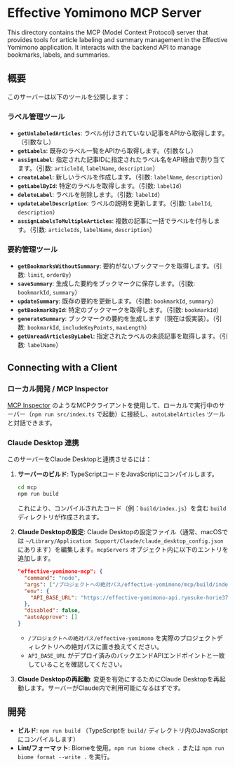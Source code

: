 # Effective Yomimono MCP Server

This directory contains the MCP (Model Context Protocol) server that provides tools for article labeling and summary management in the Effective Yomimono application. It interacts with the backend API to manage bookmarks, labels, and summaries.

## 概要

このサーバーは以下のツールを公開します：

### ラベル管理ツール
- **`getUnlabeledArticles`**: ラベル付けされていない記事をAPIから取得します。（引数なし）
- **`getLabels`**: 既存のラベル一覧をAPIから取得します。（引数なし）
- **`assignLabel`**: 指定された記事IDに指定されたラベル名をAPI経由で割り当てます。（引数: `articleId`, `labelName`, `description`）
- **`createLabel`**: 新しいラベルを作成します。（引数: `labelName`, `description`）
- **`getLabelById`**: 特定のラベルを取得します。（引数: `labelId`）
- **`deleteLabel`**: ラベルを削除します。（引数: `labelId`）
- **`updateLabelDescription`**: ラベルの説明を更新します。（引数: `labelId`, `description`）
- **`assignLabelsToMultipleArticles`**: 複数の記事に一括でラベルを付与します。（引数: `articleIds`, `labelName`, `description`）

### 要約管理ツール
- **`getBookmarksWithoutSummary`**: 要約がないブックマークを取得します。（引数: `limit`, `orderBy`）
- **`saveSummary`**: 生成した要約をブックマークに保存します。（引数: `bookmarkId`, `summary`）
- **`updateSummary`**: 既存の要約を更新します。（引数: `bookmarkId`, `summary`）
- **`getBookmarkById`**: 特定のブックマークを取得します。（引数: `bookmarkId`）
- **`generateSummary`**: ブックマークの要約を生成します（現在は仮実装）。（引数: `bookmarkId`, `includeKeyPoints`, `maxLength`）
- **`getUnreadArticlesByLabel`**: 指定されたラベルの未読記事を取得します。（引数: `labelName`）

## Connecting with a Client

### ローカル開発 / MCP Inspector
[MCP Inspector](https://github.com/modelcontextprotocol/inspector) のようなMCPクライアントを使用して、ローカルで実行中のサーバー（`npm run src/index.ts` で起動）に接続し、`autoLabelArticles` ツールと対話できます。

### Claude Desktop 連携
このサーバーをClaude Desktopと連携させるには：

1.  **サーバーのビルド**: TypeScriptコードをJavaScriptにコンパイルします。
    ```bash
    cd mcp
    npm run build
    ```
    これにより、コンパイルされたコード（例：`build/index.js`）を含む `build` ディレクトリが作成されます。

2.  **Claude Desktopの設定**: Claude Desktopの設定ファイル（通常、macOSでは `~/Library/Application Support/Claude/claude_desktop_config.json` にあります）を編集します。`mcpServers` オブジェクト内に以下のエントリを追加します。

    ```json
    "effective-yomimono-mcp": {
      "command": "node",
      "args": ["/プロジェクトへの絶対パス/effective-yomimono/mcp/build/index.js"],
      "env": {
        "API_BASE_URL": "https://effective-yomimono-api.ryosuke-horie37.workers.dev"
      },
      "disabled": false,
      "autoApprove": []
    }
    ```
    - `/プロジェクトへの絶対パス/effective-yomimono` を実際のプロジェクトディレクトリへの絶対パスに置き換えてください。
    - `API_BASE_URL` がデプロイ済みのバックエンドAPIエンドポイントと一致していることを確認してください。

3.  **Claude Desktopの再起動**: 変更を有効にするためにClaude Desktopを再起動します。サーバーがClaude内で利用可能になるはずです。

## 開発

- **ビルド**: `npm run build` （TypeScriptを `build/` ディレクトリ内のJavaScriptにコンパイルします）
- **Lint/フォーマット**: Biomeを使用。`npm run biome check .` または `npm run biome format --write .` を実行。
